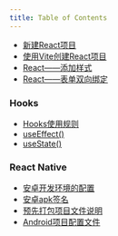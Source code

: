 ```yaml
---
title: Table of Contents
---
```


-  [新建React项目](React——新建React项目)
-  [使用Vite创建React项目](React——使用Vite创建React项目)
-  [React——添加样式](React——添加样式)
-  [React——表单双向绑定](React——表单双向绑定)


###  Hooks
-  [Hooks使用规则](React——Hooks——Hooks使用规则)
-  [useEffect()](React——Hooks——useEffect())
-  [useState()](React——Hooks——useState())

###  React Native  

-  [安卓开发环境的配置](ReactNative——安卓开发环境的配置)
-  [安卓apk签名](ReactNative——安卓apk签名)
-  [预先打包项目文件说明](ReactNative——预先打包项目文件说明)
-  [Android项目配置文件](ReactNative——安卓项目配置文件)